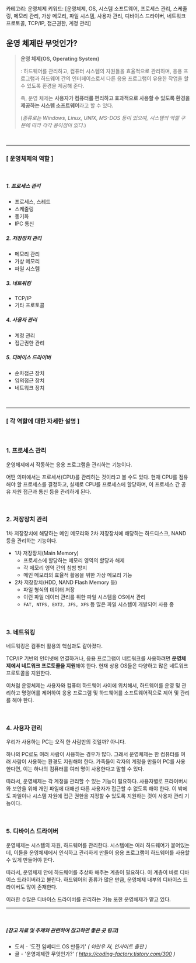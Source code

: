 카테고리: 운영체제
키워드: [운영체제, OS, 시스템 소프트웨어, 프로세스 관리, 스케줄링, 메모리 관리, 가상 메모리, 파일 시스템, 사용자 관리, 디바이스 드라이버, 네트워크 프로토콜, TCP/IP, 접근권한, 계정 관리]

## 운영 체제란 무엇인가?

> **운영 체제(OS, Operating System)**
>
> : 하드웨어를 관리하고, 컴퓨터 시스템의 자원들을 효율적으로 관리하며, 응용 프로그램과 하드웨어 간의 인터페이스로서 다른 응용 프로그램이 유용한 작업을 할 수 있도록 환경을 제공해 준다.
>
> 즉, 운영 체제는 **사용자가 컴퓨터를 편리하고 효과적으로 사용할 수 있도록 환경을 제공하는 시스템 소프트웨어**라고 할 수 있다.
>
> (*종류로는 Windows, Linux, UNIX, MS-DOS 등이 있으며, 시스템의 역할 구분에 따라 각각 용이점이 있다.*)

<br>

---

### [ 운영체제의 역할 ]

<br>

##### 1. 프로세스 관리

- 프로세스, 스레드
- 스케줄링
- 동기화
- IPC 통신

##### 2. 저장장치 관리

- 메모리 관리
- 가상 메모리
- 파일 시스템

##### 3. 네트워킹

- TCP/IP
- 기타 프로토콜

##### 4. 사용자 관리

- 계정 관리
- 접근권한 관리

##### 5. 디바이스 드라이버

- 순차접근 장치
- 임의접근 장치
- 네트워크 장치

<br>

---

### [ 각 역할에 대한 자세한 설명 ]

<br>

### 1. 프로세스 관리

운영체제에서 작동하는 응용 프로그램을 관리하는 기능이다.

어떤 의미에서는 프로세서(CPU)를 관리하는 것이라고 볼 수도 있다. 현재 CPU를 점유해야 할 프로세스를 결정하고, 실제로 CPU를 프로세스에 할당하며, 이 프로세스 간 공유 자원 접근과 통신 등을 관리하게 된다.

<br>

### 2. 저장장치 관리

1차 저장장치에 해당하는 메인 메모리와 2차 저장장치에 해당하는 하드디스크, NAND 등을 관리하는 기능이다.

- 1차 저장장치(Main Memory)
  - 프로세스에 할당하는 메모리 영역의 할당과 해제
  - 각 메모리 영역 간의 침범 방지
  - 메인 메모리의 효율적 활용을 위한 가상 메모리 기능
- 2차 저장장치(HDD, NAND Flash Memory 등)
  - 파일 형식의 데이터 저장
  - 이런 파일 데이터 관리를 위한 파일 시스템을 OS에서 관리
  - `FAT, NTFS, EXT2, JFS, XFS` 등 많은 파일 시스템이 개발되어 사용 중

<br>
  
### 3. 네트워킹

네트워킹은 컴퓨터 활용의 핵심과도 같아졌다.

TCP/IP 기반의 인터넷에 연결하거나, 응용 프로그램이 네트워크를 사용하려면 **운영체제에서 네트워크 프로토콜을 지원**해야 한다. 현재 상용 OS들은 다양하고 많은 네트워크 프로토콜을 지원한다.

이처럼 운영체제는 사용자와 컴퓨터 하드웨어 사이에 위치해서, 하드웨어를 운영 및 관리하고 명령어를 제어하여 응용 프로그램 및 하드웨어를 소프트웨어적으로 제어 및 관리를 해야 한다.

<br>

### 4. 사용자 관리

우리가 사용하는 PC는 오직 한 사람만의 것일까? 아니다.

하나의 PC로도 여러 사람이 사용하는 경우가 많다. 그래서 운영체제는 한 컴퓨터를 여러 사람이 사용하는 환경도 지원해야 한다. 가족들이 각자의 계정을 만들어 PC를 사용한다면, 이는 하나의 컴퓨터를 여러 명이 사용한다고 말할 수 있다.

따라서, 운영체제는 각 계정을 관리할 수 있는 기능이 필요하다. 사용자별로 프라이버시와 보안을 위해 개인 파일에 대해선 다른 사용자가 접근할 수 없도록 해야 한다. 이 밖에도 파일이나 시스템 자원에 접근 권한을 지정할 수 있도록 지원하는 것이 사용자 관리 기능이다.

<br>

### 5. 디바이스 드라이버

운영체제는 시스템의 자원, 하드웨어를 관리한다. 시스템에는 여러 하드웨어가 붙어있는데, 이들을 운영체제에서 인식하고 관리하게 만들어 응용 프로그램이 하드웨어를 사용할 수 있게 만들어야 한다.

따라서, 운영체제 안에 하드웨어를 추상화 해주는 계층이 필요하다. 이 계층이 바로 디바이스 드라이버라고 불린다. 하드웨어의 종류가 많은 만큼, 운영체제 내부의 디바이스 드라이버도 많이 존재한다.

이러한 수많은 디바이스 드라이버를 관리하는 기능 또한 운영체제가 맡고 있다.

---

<br>

##### [참고 자료 및 주제와 관련하여 참고하면 좋은 곳 링크]

- 도서 - '도전 임베디드 OS 만들기' *( 이만우 저, 인사이트 출판 )*
- 글 - '운영체제란 무엇인가?' *( https://coding-factory.tistory.com/300 )*
